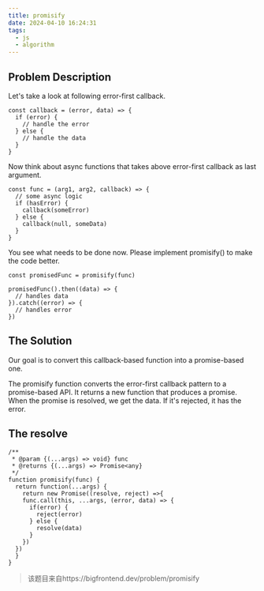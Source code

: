 ```yaml
---
title: promisify
date: 2024-04-10 16:24:31
tags:
  - js
  - algorithm
---
```


## Problem Description

Let's take a look at following error-first callback.

```
const callback = (error, data) => {
  if (error) {
    // handle the error
  } else {
    // handle the data
  }
}
```

Now think about async functions that takes above error-first callback as last
argument.

```
const func = (arg1, arg2, callback) => {
  // some async logic
  if (hasError) {
    callback(someError)
  } else {
    callback(null, someData)
  }
}
```

You see what needs to be done now. Please implement promisify() to make the code
better.

```
const promisedFunc = promisify(func)

promisedFunc().then((data) => {
  // handles data
}).catch((error) => {
  // handles error
})

```

## The Solution

Our goal is to convert this callback-based function into a promise-based one.

The promisify function converts the error-first callback pattern to a
promise-based API. It returns a new function that produces a promise. When the
promise is resolved, we get the data. If it's rejected, it has the error.

## The resolve

```
/**
 * @param {(...args) => void} func
 * @returns {(...args) => Promise<any}
 */
function promisify(func) {
  return function(...args) {
    return new Promise((resolve, reject) =>{
    func.call(this, ...args, (error, data) => {
      if(error) {
        reject(error)
      } else {
        resolve(data)
      }
    })
  })
  }
}
```

> 该题目来自https://bigfrontend.dev/problem/promisify
